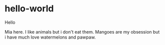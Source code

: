 # hello-world

Hello

Mia here. I like animals but i don't eat them. 
Mangoes are my obsession but i have much love watermelons and pawpaw.
